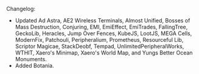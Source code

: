 Changelog:

* Updated Ad Astra, AE2 Wireless Terminals, Almost Unified, Bosses of Mass Destruction, Conjuring, EMI, EmiEffect, EmiTrades, FallingTree, GeckoLib, Heracles, Jump Over Fences, KubeJS, LootJS, MEGA Cells, ModernFix, Patchouli, Peripheralium, Prometheus, Resourceful Lib, Scriptor Magicae, StackDeobf, Tempad, UnlimitedPeripheralWorks, WTHIT, Xaero's Minimap, Xaero's World Map, and Yungs Better Ocean Monuments.
* Added Botania.
